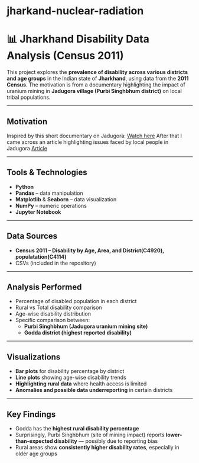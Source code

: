 # jharkand-nuclear-radiation
# 📊 Jharkhand Disability Data Analysis (Census 2011)

This project explores the **prevalence of disability across various districts and age groups** in the Indian state of **Jharkhand**, using data from the **2011 Census**. The motivation is from a documentary highlighting the impact of uranium mining in **Jadugora village (Purbi Singhbhum district)** on local tribal populations.

---

## Motivation

Inspired by this short documentary on Jadugora:
[Watch here](https://www.youtube.com/watch?v=-xsc_m10YX8)
After that I came across an article highlighting issues faced by local people in Jadugora
[Article](https://publicintegrity.org/national-security/indias-nuclear-industry-pours-its-wastes-into-a-river-of-death-and-disease/)



---

## Tools & Technologies

- **Python**
- **Pandas** – data manipulation
- **Matplotlib** & **Seaborn** – data visualization
- **NumPy** – numeric operations
- **Jupyter Notebook**

---

## Data Sources

- **Census 2011 – Disability by Age, Area, and District(C4920), populatation(C4114)**
- CSVs (included in the repository)

---

## Analysis Performed

- Percentage of disabled population in each district
- Rural vs Total disability comparison
- Age-wise disability distribution
- Specific comparison between:
  - **Purbi Singhbhum (Jadugora uranium mining site)**
  - **Godda district (highest reported disability)**

---

## Visualizations

- **Bar plots** for disability percentage by district  
- **Line plots** showing age-wise disability trends  
- **Highlighting rural data** where health access is limited  
- **Anomalies and possible data underreporting** in certain districts

---

## Key Findings

- Godda has the **highest rural disability percentage**
- Surprisingly, Purbi Singhbhum (site of mining impact) reports **lower-than-expected disability** — possibly due to reporting bias
- Rural areas show **consistently higher disability rates**, especially in older age groups

